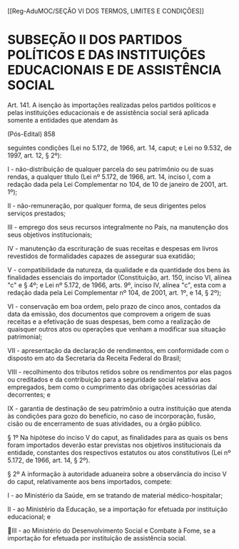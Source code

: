 [[Reg-AduMOC/SEÇÃO VI DOS TERMOS, LIMITES E CONDIÇÕES]]

# SUBSEÇÃO II DOS PARTIDOS POLÍTICOS E DAS INSTITUIÇÕES EDUCACIONAIS E DE ASSISTÊNCIA SOCIAL

Art. 141. A isenção às importações realizadas pelos partidos
políticos e pelas instituições educacionais e de assistência
social será aplicada somente a entidades que atendam às

(Pós-Edital)    858

seguintes condições (Lei no 5.172, de 1966, art. 14, caput;
e Lei no 9.532, de 1997, art. 12, § 2º):

I - não-distribuição de qualquer parcela do seu patrimônio
ou de suas rendas, a qualquer título (Lei nº 5.172, de 1966,
art. 14, inciso I, com a redação dada pela Lei Complementar
no 104, de 10 de janeiro de 2001, art. 1º);

II - não-remuneração, por qualquer forma, de seus
dirigentes pelos serviços prestados;

III - emprego dos seus recursos integralmente no País, na
manutenção dos seus objetivos institucionais;

IV - manutenção da escrituração de suas receitas e despesas
em livros revestidos de formalidades capazes de assegurar
sua exatidão;

V - compatibilidade da natureza, da qualidade e da
quantidade dos bens às finalidades essenciais do importador
(Constituição, art. 150, inciso VI, alínea "c" e § 4º; e Lei nº
5.172, de 1966, arts. 9º, inciso IV, alínea "c", esta com a
redação dada pela Lei Complementar nº 104, de 2001, art.
1º, e 14, § 2º);

VI - conservação em boa ordem, pelo prazo de cinco anos,
contados da data da emissão, dos documentos que
comprovem a origem de suas receitas e a efetivação de suas
despesas, bem como a realização de quaisquer outros atos
ou operações que venham a modificar sua situação
patrimonial;

VII - apresentação da declaração de rendimentos, em
conformidade com o disposto em ato da Secretaria da
Receita Federal do Brasil;

VIII - recolhimento dos tributos retidos sobre os
rendimentos por elas pagos ou creditados e da contribuição
para a seguridade social relativa aos empregados, bem como
o cumprimento das obrigações acessórias daí decorrentes; e

IX - garantia de destinação de seu patrimônio a outra
instituição que atenda às condições para gozo do benefício,
no caso de incorporação, fusão, cisão ou de encerramento
de suas atividades, ou a órgão público.

§ 1º Na hipótese do inciso V do caput, as finalidades para as
quais os bens foram importados deverão estar previstas nos
objetivos institucionais da entidade, constantes dos
respectivos estatutos ou atos constitutivos (Lei nº 5.172, de
1966, art. 14, § 2º).

§ 2º A informação à autoridade aduaneira sobre a
observância do inciso V do caput, relativamente aos bens
importados, compete:

I - ao Ministério da Saúde, em se tratando de material
médico-hospitalar;

II - ao Ministério da Educação, se a importação for efetuada
por instituição educacional; e

             
             

                                                          
III - ao Ministério do Desenvolvimento Social e Combate à
Fome, se a importação for efetuada por instituição de
assistência social.